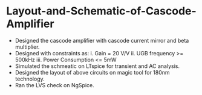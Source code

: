 # Layout-and-Schematic-of-Cascode-Amplifier
- Designed the cascode amplifier with cascode current mirror and beta multiplier.
- Designed with constraints as:
   i. Gain = 20 V/V
  ii. UGB frequency >= 500kHz
  iii. Power Consumption <= 5mW
- Simulated the schmeatic on LTspice for transient and AC analysis.
- Designed the layout of above circuits on magic tool for 180nm technology.
- Ran the LVS check on NgSpice.
